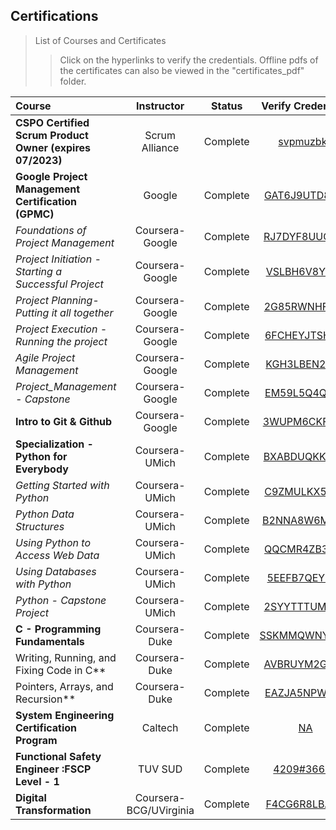 ## Certifications
> List of Courses and Certificates
> >Click on the hyperlinks to verify the credentials. Offline pdfs of the certificates can also be viewed in the "certificates_pdf" folder.


| Course                        | Instructor               | Status  | Verify Credentials  |
| :------------------------------ |:------------------------:| :-------:| :----------:|
| **CSPO Certified Scrum Product Owner (expires 07/2023)** | Scrum Alliance | Complete | [svpmuzbkg](https://bcert.me/svpmuzbkg) |
| **Google Project Management Certification (GPMC)** | Google | Complete | [GAT6J9UTD8MQ](https://www.credly.com/badges/dcf96851-1300-4b3c-83de-240b0545742c) |
| _Foundations of Project Management_ | Coursera-Google | Complete | [RJ7DYF8UUCWD](https://www.coursera.org/account/accomplishments/certificate/RJ7DYF8UUCWD) |
| _Project Initiation - Starting a Successful Project_ | Coursera-Google | Complete | [VSLBH6V8YS8Y](https://www.coursera.org/account/accomplishments/certificate/VSLBH6V8YS8Y) |
| _Project Planning- Putting it all together_ | Coursera-Google | Complete | [2G85RWNHFSRE](https://www.coursera.org/account/accomplishments/certificate/2G85RWNHFSRE) |
| _Project Execution - Running the project_ | Coursera-Google | Complete | [6FCHEYJTSHMY](https://www.coursera.org/account/accomplishments/certificate/6FCHEYJTSHMY) |
| _Agile Project Management_ | Coursera-Google | Complete | [KGH3LBEN2R2Y](https://www.coursera.org/account/accomplishments/certificate/KGH3LBEN2R2Y) |
| _Project_Management - Capstone_ | Coursera-Google | Complete | [EM59L5Q4Q22R](https://www.coursera.org/account/accomplishments/certificate/EM59L5Q4Q22R) |
| **Intro to Git & Github** | Coursera-Google | Complete | [3WUPM6CKF8AR](https://www.coursera.org/account/accomplishments/certificate/3WUPM6CKF8AR) |
| **Specialization - Python for Everybody**|Coursera-UMich| Complete | [BXABDUQKK4QQ](https://www.coursera.org/account/accomplishments/specialization/certificate/BXABDUQKK4QQ) |
| _Getting Started with Python_| Coursera-UMich| Complete| [C9ZMULKX5DR6](https://www.coursera.org/account/accomplishments/certificate/C9ZMULKX5DR6) |
| _Python Data Structures_ | Coursera-UMich | Complete | [B2NNA8W6M83R](https://www.coursera.org/account/accomplishments/certificate/B2NNA8W6M83R) |
| _Using Python to Access Web Data_ | Coursera-UMich | Complete | [QQCMR4ZB3J72](https://www.coursera.org/account/accomplishments/certificate/QQCMR4ZB3J72) |
| _Using Databases with Python_ | Coursera-UMich | Complete | [5EEFB7QEYE34](https://www.coursera.org/account/accomplishments/certificate/5EEFB7QEYE34) |
| _Python - Capstone Project_ | Coursera-UMich | Complete | [2SYYTTTUMA3C](https://www.coursera.org/account/accomplishments/certificate/2SYYTTTUMA3C) |
| **C - Programming Fundamentals** | Coursera-Duke | Complete | [SSKMMQWNYZWA](https://www.coursera.org/account/accomplishments/certificate/SSKMMQWNYZWA) |
| Writing, Running, and Fixing Code in C** | Coursera-Duke | Complete | [AVBRUYM2GQFS](https://www.coursera.org/account/accomplishments/certificate/AVBRUYM2GQFS) |
| Pointers, Arrays, and Recursion** | Coursera-Duke | Complete | [EAZJA5NPW4AE](https://www.coursera.org/account/accomplishments/certificate/EAZJA5NPW4AE) |
| **System Engineering Certification Program** | Caltech | Complete | [NA](NA) |
| **Functional Safety Engineer :FSCP Level - 1** | TUV SUD | Complete | [4209#36607](https://www.tuvsud.com/en-in/resource/certificate-finder/functional-safety-certified-persons) |
| **Digital Transformation** | Coursera-BCG/UVirginia | Complete | [F4CG6R8LBAUA](https://www.coursera.org/account/accomplishments/certificate/F4CG6R8LBAUA) |
